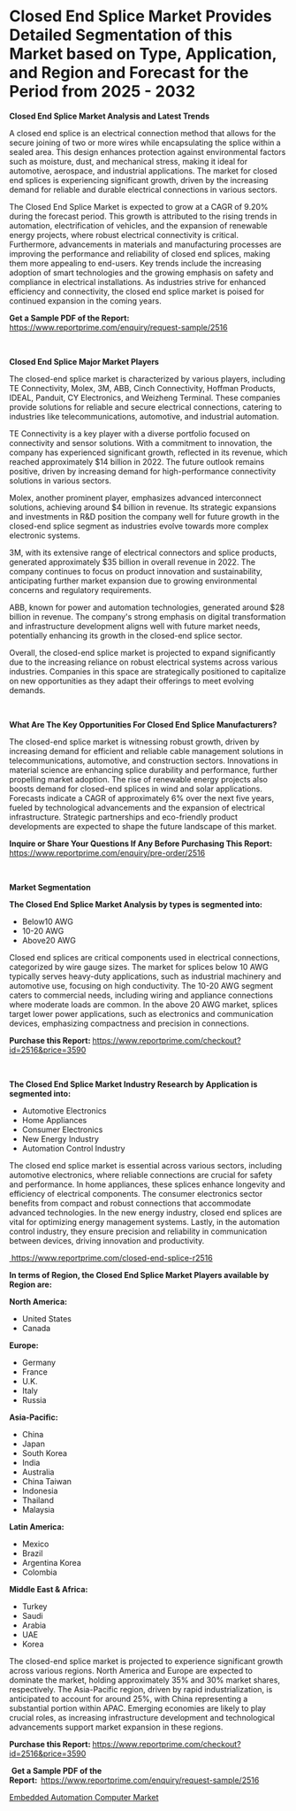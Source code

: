 <p><h1>Closed End Splice Market Provides Detailed Segmentation of this Market based on Type, Application, and Region and Forecast for the Period from 2025 - 2032</h1></p><p><strong>Closed End Splice Market Analysis and Latest Trends</strong></p>
<p><p>A closed end splice is an electrical connection method that allows for the secure joining of two or more wires while encapsulating the splice within a sealed area. This design enhances protection against environmental factors such as moisture, dust, and mechanical stress, making it ideal for automotive, aerospace, and industrial applications. The market for closed end splices is experiencing significant growth, driven by the increasing demand for reliable and durable electrical connections in various sectors.</p><p>The Closed End Splice Market is expected to grow at a CAGR of 9.20% during the forecast period. This growth is attributed to the rising trends in automation, electrification of vehicles, and the expansion of renewable energy projects, where robust electrical connectivity is critical. Furthermore, advancements in materials and manufacturing processes are improving the performance and reliability of closed end splices, making them more appealing to end-users. Key trends include the increasing adoption of smart technologies and the growing emphasis on safety and compliance in electrical installations. As industries strive for enhanced efficiency and connectivity, the closed end splice market is poised for continued expansion in the coming years.</p></p>
<p><strong>Get a Sample PDF of the Report:&nbsp;</strong> <a href="https://www.reportprime.com/enquiry/request-sample/2516?utm_campaign=2453&utm_medium=2&utm_source=Github&utm_content=ia&utm_term=18032025&utm_id=closed-end-splice">https://www.reportprime.com/enquiry/request-sample/2516</a></p>
<p>&nbsp;</p>
<p><strong>Closed End Splice Major Market Players</strong></p>
<p><p>The closed-end splice market is characterized by various players, including TE Connectivity, Molex, 3M, ABB, Cinch Connectivity, Hoffman Products, IDEAL, Panduit, CY Electronics, and Weizheng Terminal. These companies provide solutions for reliable and secure electrical connections, catering to industries like telecommunications, automotive, and industrial automation.</p><p>TE Connectivity is a key player with a diverse portfolio focused on connectivity and sensor solutions. With a commitment to innovation, the company has experienced significant growth, reflected in its revenue, which reached approximately $14 billion in 2022. The future outlook remains positive, driven by increasing demand for high-performance connectivity solutions in various sectors.</p><p>Molex, another prominent player, emphasizes advanced interconnect solutions, achieving around $4 billion in revenue. Its strategic expansions and investments in R&D position the company well for future growth in the closed-end splice segment as industries evolve towards more complex electronic systems.</p><p>3M, with its extensive range of electrical connectors and splice products, generated approximately $35 billion in overall revenue in 2022. The company continues to focus on product innovation and sustainability, anticipating further market expansion due to growing environmental concerns and regulatory requirements.</p><p>ABB, known for power and automation technologies, generated around $28 billion in revenue. The company's strong emphasis on digital transformation and infrastructure development aligns well with future market needs, potentially enhancing its growth in the closed-end splice sector.</p><p>Overall, the closed-end splice market is projected to expand significantly due to the increasing reliance on robust electrical systems across various industries. Companies in this space are strategically positioned to capitalize on new opportunities as they adapt their offerings to meet evolving demands.</p></p>
<p>&nbsp;</p>
<p><strong>What Are The Key Opportunities For Closed End Splice Manufacturers?</strong></p>
<p><p>The closed-end splice market is witnessing robust growth, driven by increasing demand for efficient and reliable cable management solutions in telecommunications, automotive, and construction sectors. Innovations in material science are enhancing splice durability and performance, further propelling market adoption. The rise of renewable energy projects also boosts demand for closed-end splices in wind and solar applications. Forecasts indicate a CAGR of approximately 6% over the next five years, fueled by technological advancements and the expansion of electrical infrastructure. Strategic partnerships and eco-friendly product developments are expected to shape the future landscape of this market.</p></p>
<p><strong>Inquire or Share Your Questions If Any Before Purchasing This Report:</strong> <a href="https://www.reportprime.com/enquiry/pre-order/2516?utm_campaign=2453&utm_medium=2&utm_source=Github&utm_content=ia&utm_term=18032025&utm_id=closed-end-splice">https://www.reportprime.com/enquiry/pre-order/2516</a></p>
<p>&nbsp;</p>
<p><strong>Market Segmentation</strong></p>
<p><strong>The Closed End Splice Market Analysis by types is segmented into:</strong></p>
<p><ul><li>Below10 AWG</li><li>10-20 AWG</li><li>Above20 AWG</li></ul></p>
<p><p>Closed end splices are critical components used in electrical connections, categorized by wire gauge sizes. The market for splices below 10 AWG typically serves heavy-duty applications, such as industrial machinery and automotive use, focusing on high conductivity. The 10-20 AWG segment caters to commercial needs, including wiring and appliance connections where moderate loads are common. In the above 20 AWG market, splices target lower power applications, such as electronics and communication devices, emphasizing compactness and precision in connections.</p></p>
<p><strong>Purchase this Report:&nbsp;</strong><a href="https://www.reportprime.com/checkout?id=2516&price=3590&utm_campaign=2453&utm_medium=2&utm_source=Github&utm_content=ia&utm_term=18032025&utm_id=closed-end-splice">https://www.reportprime.com/checkout?id=2516&price=3590</a></p>
<p>&nbsp;</p>
<p><strong>The Closed End Splice Market Industry Research by Application is segmented into:</strong></p>
<p><ul><li>Automotive Electronics</li><li>Home Appliances</li><li>Consumer Electronics</li><li>New Energy Industry</li><li>Automation Control Industry</li></ul></p>
<p><p>The closed end splice market is essential across various sectors, including automotive electronics, where reliable connections are crucial for safety and performance. In home appliances, these splices enhance longevity and efficiency of electrical components. The consumer electronics sector benefits from compact and robust connections that accommodate advanced technologies. In the new energy industry, closed end splices are vital for optimizing energy management systems. Lastly, in the automation control industry, they ensure precision and reliability in communication between devices, driving innovation and productivity.</p></p>
<p><a href="https://www.reportprime.com/closed-end-splice-r2516?utm_campaign=2453&utm_medium=2&utm_source=Github&utm_content=ia&utm_term=18032025&utm_id=closed-end-splice">&nbsp;https://www.reportprime.com/closed-end-splice-r2516</a></p>
<p><strong>In terms of Region, the Closed End Splice Market Players available by Region are:</strong></p>
<p>
    <p> <strong> North America: </strong>
        <ul>
            <li>United States</li>
            <li>Canada</li>
        </ul>
        </p> 
    <p> <strong> Europe: </strong>
        <ul>
            <li>Germany</li>
            <li>France</li>
            <li>U.K.</li>
            <li>Italy</li>
            <li>Russia</li>
        </ul>
        </p> 
    <p> <strong> Asia-Pacific: </strong>
        <ul>
            <li>China</li>
            <li>Japan</li>
            <li>South Korea</li>
            <li>India</li>
            <li>Australia</li>
            <li>China Taiwan</li>
            <li>Indonesia</li>
            <li>Thailand</li>
            <li>Malaysia</li>
        </ul>
        </p> 
    <p> <strong> Latin America: </strong>
        <ul>
            <li>Mexico</li>
            <li>Brazil</li>
            <li>Argentina Korea</li>
            <li>Colombia</li>
        </ul>
        </p> 
    <p> <strong> Middle East & Africa: </strong>
        <ul>
            <li>Turkey</li>
            <li>Saudi</li>
            <li>Arabia</li>
            <li>UAE</li>
            <li>Korea</li>
        </ul>
    </p>
    </p>
<p><p>The closed-end splice market is projected to experience significant growth across various regions. North America and Europe are expected to dominate the market, holding approximately 35% and 30% market shares, respectively. The Asia-Pacific region, driven by rapid industrialization, is anticipated to account for around 25%, with China representing a substantial portion within APAC. Emerging economies are likely to play crucial roles, as increasing infrastructure development and technological advancements support market expansion in these regions.</p></p>
<p><strong>Purchase this Report: </strong><a href="https://www.reportprime.com/checkout?id=2516&price=3590&utm_campaign=2453&utm_medium=2&utm_source=Github&utm_content=ia&utm_term=18032025&utm_id=closed-end-splice">https://www.reportprime.com/checkout?id=2516&price=3590</a></p>
<p>&nbsp;<strong>Get a Sample PDF of the Report:&nbsp;&nbsp;</strong><a href="https://www.reportprime.com/enquiry/request-sample/2516?utm_campaign=2453&utm_medium=2&utm_source=Github&utm_content=ia&utm_term=18032025&utm_id=closed-end-splice">https://www.reportprime.com/enquiry/request-sample/2516</a></p>
<p><strong></strong></p>
<p><p><a href="https://github.com/abuegalawixo/Market-Research-Report-List-1/blob/main/embedded-automation-computer-market.md?utm_campaign=2453&utm_medium=2&utm_source=Github&utm_content=ia&utm_term=18032025&utm_id=closed-end-splice">Embedded Automation Computer Market</a></p></p>
